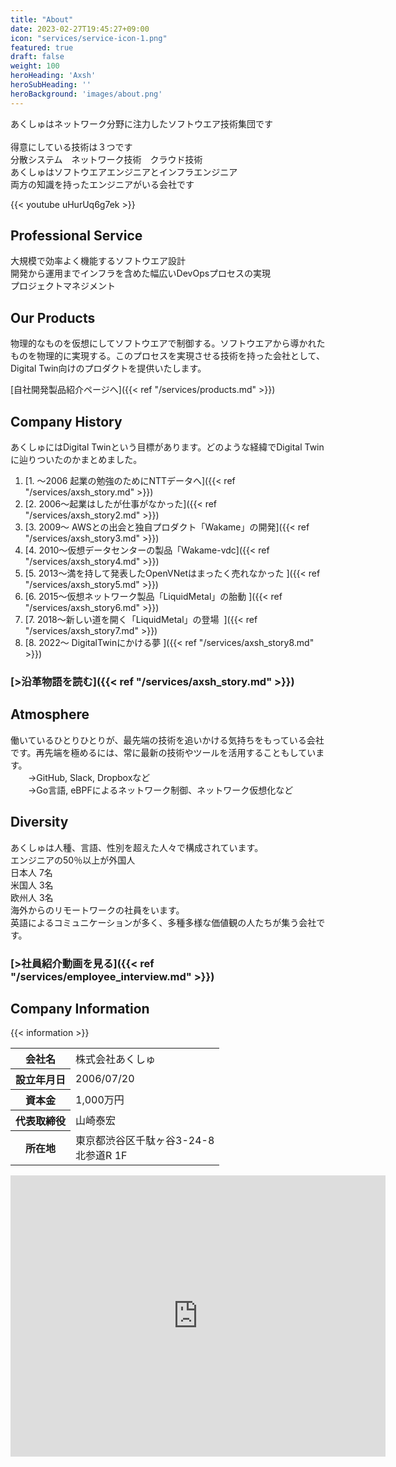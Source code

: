 ```yaml
---
title: "About"
date: 2023-02-27T19:45:27+09:00
icon: "services/service-icon-1.png"
featured: true
draft: false
weight: 100
heroHeading: 'Axsh'
heroSubHeading: ''
heroBackground: 'images/about.png'
---
```


あくしゅはネットワーク分野に注力したソフトウエア技術集団です<br>  
得意にしている技術は３つです  
分散システム　ネットワーク技術　クラウド技術  
あくしゅはソフトウエアエンジニアとインフラエンジニア  
両方の知識を持ったエンジニアがいる会社です

{{< youtube uHurUq6g7ek >}}
  
  
## Professional Service

大規模で効率よく機能するソフトウエア設計  
開発から運用までインフラを含めた幅広いDevOpsプロセスの実現  
プロジェクトマネジメント



## Our Products

物理的なものを仮想にしてソフトウエアで制御する。ソフトウエアから導かれたものを物理的に実現する。このプロセスを実現させる技術を持った会社として、Digital Twin向けのプロダクトを提供いたします。


 [自社開発製品紹介ページへ]({{< ref "/services/products.md" >}})

## Company History
あくしゅにはDigital Twinという目標があります。どのような経緯でDigital Twinに辿りついたのかまとめました。 
1. [1.  〜2006 起業の勉強のためにNTTデータへ]({{< ref "/services/axsh_story.md" >}})
2. [2.  2006〜起業はしたが仕事がなかった]({{< ref "/services/axsh_story2.md" >}})
3. [3.  2009〜 AWSとの出会と独自プロダクト「Wakame」の開発]({{< ref "/services/axsh_story3.md" >}})
4. [4.  2010〜仮想データセンターの製品「Wakame-vdc]({{< ref "/services/axsh_story4.md" >}})
5. [5.  2013〜満を持して発表したOpenVNetはまったく売れなかった ]({{< ref "/services/axsh_story5.md" >}})
6. [6.  2015〜仮想ネットワーク製品「LiquidMetal」の胎動 ]({{< ref "/services/axsh_story6.md" >}})
7. [7.  2018〜新しい道を開く「LiquidMetal」の登場  ]({{< ref "/services/axsh_story7.md" >}})
8. [8.  2022〜 DigitalTwinにかける夢 ]({{< ref "/services/axsh_story8.md" >}})  
  
  
### [>沿革物語を読む]({{< ref "/services/axsh_story.md" >}})  
  
  


## Atmosphere
働いているひとりひとりが、最先端の技術を追いかける気持ちをもっている会社です。再先端を極めるには、常に最新の技術やツールを活用することもしています。  
　　→GitHub, Slack, Dropboxなど  
　　→Go言語, eBPFによるネットワーク制御、ネットワーク仮想化など  

## Diversity
あくしゅは人種、言語、性別を超えた人々で構成されています。  
エンジニアの50％以上が外国人  
日本人 7名  
米国人 3名   
欧州人 3名   
海外からのリモートワークの社員をいます。  
英語によるコミュニケーションが多く、多種多様な価値観の人たちが集う会社です。
### [>社員紹介動画を見る]({{< ref "/services/employee_interview.md" >}})

## Company Information
<!--company box-->
{{< information >}}<div class="company_box">
  <div class="container margin-bottom-90">
    <div class="row">
    <div class="col-sm-6">
    <table class="company_list">
    <tr><th>会社名</th><td>株式会社あくしゅ</td></tr>          
    <tr><th>設立年月日</th><td>2006/07/20</td></tr>             
    <tr><th>資本金</th><td>1,000万円</td></tr>                  
    <tr><th>代表取締役</th><td>山崎泰宏</td></tr>
    <tr><th>所在地</th><td>東京都渋谷区千駄ヶ谷3-24-8<br>北参道<span style="font-family: /uFF32">R</span> 1F</td></tr>
    </table>
    </div>
    <div class="col-sm-6">
      <div class="gmap margin-top-60">
      <iframe src="https://www.google.com/maps/embed?pb=!1m18!1m12!1m3!1d3241.0226008912305!2d139.7055971152874!3d35.676445487841804!2m3!1f0!2f0!3f0!3m2!1i1024!2i768!4f13.1!3m3!1m2!1s0x60188cbe9f933867%3A0xb0aa14065dec069d!2z44CSMTUxLTAwNTEg5p2x5Lqs6YO95riL6LC35Yy65Y2D6aeE44Kx6LC377yT5LiB55uu77yS77yU!5e0!3m2!1sja!2sjp!4v1637055133997!5m2!1sja!2sjp" width="600" height="450" style="border:0;" allowfullscreen="" loading="lazy"></iframe>
      </div> 
    </div>
    </div>
  </div>  
</div>
<!----company box end---->


